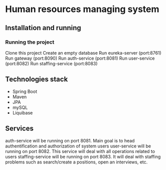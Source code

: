 # Human resources managing system

## Installation and running

### Running the project

Clone this project
Create an empty database
Run eureka-server (port:8761)
Run gateway (port:8090)
Run auth-service (port:8081)
Run user-service (port:8082)
Run staffing-service (port:8083)

## Technologies stack

* Spring Boot
* Maven
* JPA
* mySQL
* Liquibase

## Services

auth-service will be running on port 8081. Main goal is to head authentification and authorization of system users
user-service will be running on port 8082. This service will deal with all operations related to users
staffing-service will be running on port 8083. It will deal with staffing problems such as search/create a positions, open an interviews, etc.
